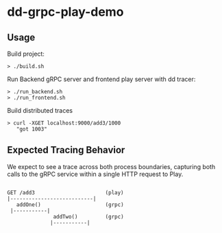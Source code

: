 # dd-grpc-play-demo

## Usage

Build project:
```
> ./build.sh
```

Run Backend gRPC server and frontend play server with dd tracer:
```
> ./run_backend.sh
> ./run_frontend.sh
```

Build distributed traces
```
> curl -XGET localhost:9000/add3/1000
   "got 1003"
```

## Expected Tracing Behavior

We expect to see a trace across both process boundaries, capturing both calls to the gRPC service within a single HTTP request to Play.
 
 ```

 GET /add3                       (play)
|---------------------------|
    addOne()                     (grpc)
  |-----------|
                addTwo()         (grpc)
               |-----------|     
```
